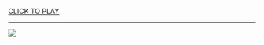 
<a href="https://premium76.site?title=unblocked_games_premium_new&ref=13M">CLICK TO PLAY</a></h3>
<hr>

<a href="https://premium76.site?title=unblocked_games_premium_new&ref=13M"><img src="https://clearcache.store/games.png"></a>


